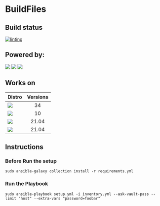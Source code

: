 # BuildFiles
## Build status
[![linting](https://github.com/Rubemlrm/buildfiles/actions/workflows/main.yml/badge.svg)](https://github.com/Rubemlrm/buildfiles/actions/workflows/main.yml)

## Powered by:
![](https://img.shields.io/badge/Ansible-gray?color=grey&logo=ansible&style=for-the-badge)
![](https://img.shields.io/badge/GithubActions-gray?color=grey&logo=github-actions&style=for-the-badge)
![](https://img.shields.io/badge/Git-gray?color=grey&logo=Git&style=for-the-badge)

## Works on

| Distro | Versions |
| ------ | :------: |
| ![](https://img.shields.io/badge/Fedora-gray?color=blue&logo=Fedora&style=for-the-badge) |    34    |
| ![](https://img.shields.io/badge/Debian-gray?color=red&logo=Debian&style=for-the-badge) |    10    |
| ![](https://img.shields.io/badge/Ubuntu-gray?color=grey&logo=Ubuntu&style=for-the-badge) | 21.04 |
| ![](https://img.shields.io/badge/Ubuntu_WSL-gray?color=grey&logo=Ubuntu&style=for-the-badge) | 21.04|

## Instructions

### Before Run the setup

`sudo ansible-galaxy collection install -r requirements.yml `

### Run the Playbook

`sudo ansible-playbook setup.yml -i inventory.yml --ask-vault-pass --limit "host" --extra-vars "password=foobar"`
